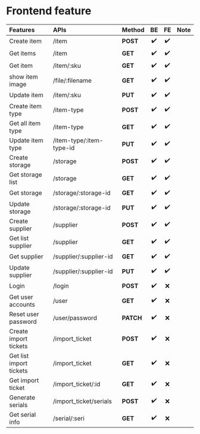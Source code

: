 # Frontend feature


| Features                | APIs                     | Method    |         BE         |         FE         | Note |
| :---------------------- | :----------------------- | :-------- | :----------------: | :----------------: | :--: |
| Create item             | /item                    | **POST**  | :heavy_check_mark: | :heavy_check_mark: |      |
| Get items               | /item                    | **GET**   | :heavy_check_mark: | :heavy_check_mark: |      |
| Get item                | /item/:sku               | **GET**   | :heavy_check_mark: | :heavy_check_mark: |      |
| show item image         | /file/:filename          | **GET**   | :heavy_check_mark: | :heavy_check_mark: |      |
| Update item             | /item/:sku               | **PUT**   | :heavy_check_mark: | :heavy_check_mark: |      |
| Create item type        | /item-type               | **POST**  | :heavy_check_mark: | :heavy_check_mark: |      |
| Get all item type       | /item-type               | **GET**   | :heavy_check_mark: | :heavy_check_mark: |      |
| Update item type        | /item-type/:item-type-id | **PUT**   | :heavy_check_mark: | :heavy_check_mark: |      |
| Create storage          | /storage                 | **POST**  | :heavy_check_mark: | :heavy_check_mark: |      |
| Get storage list        | /storage                 | **GET**   | :heavy_check_mark: | :heavy_check_mark: |      |
| Get storage             | /storage/:storage-id     | **GET**   | :heavy_check_mark: | :heavy_check_mark: |      |
| Update storage          | /storage/:storage-id     | **PUT**   | :heavy_check_mark: | :heavy_check_mark: |      |
| Create supplier         | /supplier                | **POST**  | :heavy_check_mark: | :heavy_check_mark: |      |
| Get list supplier       | /supplier                | **GET**   | :heavy_check_mark: | :heavy_check_mark: |      |
| Get supplier            | /supplier/:supplier-id   | **GET**   | :heavy_check_mark: | :heavy_check_mark: |      |
| Update supplier         | /supplier/:supplier-id   | **PUT**   | :heavy_check_mark: | :heavy_check_mark: |      |
| Login                   | /login                   | **POST**  | :heavy_check_mark: |        :x:         |      |
| Get user accounts       | /user                    | **GET**   | :heavy_check_mark: |        :x:         |      |
| Reset user password     | /user/password           | **PATCH** | :heavy_check_mark: |        :x:         |      |
| Create import tickets   | /import_ticket           | **POST**  | :heavy_check_mark: |        :x:         |      |
| Get list import tickets | /import_ticket           | **GET**   | :heavy_check_mark: |        :x:         |      |
| Get import ticket       | /import_ticket/:id       | **GET**   | :heavy_check_mark: |        :x:         |      |
| Generate serials        | /import_ticket/serials   | **POST**  | :heavy_check_mark: |        :x:         |      |
| Get serial info         | /serial/:seri            | **GET**   | :heavy_check_mark: |        :x:         |      |
